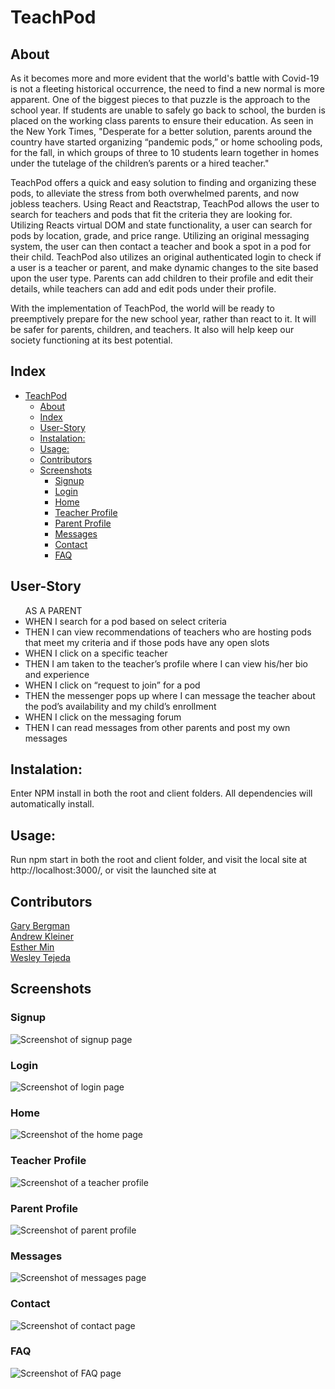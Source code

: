 # TeachPod

## About

As it becomes more and more evident that the world's battle with Covid-19 is not a fleeting historical occurrence, the need to find a new normal is more apparent. One of the biggest pieces to that puzzle is the approach to the school year. If students are unable to safely go back to school, the burden is placed on the working class parents to ensure their education. As seen in the New York Times, "Desperate for a better solution, parents around the country have started organizing “pandemic pods,” or home schooling pods, for the fall, in which groups of three to 10 students learn together in homes under the tutelage of the children’s parents or a hired teacher."

TeachPod offers a quick and easy solution to finding and organizing these pods, to alleviate the stress from both overwhelmed parents, and now jobless teachers. Using React and Reactstrap, TeachPod allows the user to search for teachers and pods that fit the criteria they are looking for. Utilizing Reacts virtual DOM and state functionality, a user can search for pods by location, grade, and price range. Utilizing an original messaging system, the user can then contact a teacher and book a spot in a pod for their child. TeachPod also utilizes an original authenticated login to check if a user is a teacher or parent, and make dynamic changes to the site based upon the user type. Parents can add children to their profile and edit their details, while teachers can add and edit pods under their profile.

With the implementation of TeachPod, the world will be ready to preemptively prepare for the new school year, rather than react to it. It will be safer for parents, children, and teachers. It also will help keep our society functioning at its best potential.

## Index
- [TeachPod](#teachpod)
  - [About](#about)
  - [Index](#index)
  - [User-Story](#user-story)
  - [Instalation:](#instalation)
  - [Usage:](#usage)
  - [Contributors](#contributors)
  - [Screenshots](#screenshots)
    - [Signup](#signup)
    - [Login](#login)
    - [Home](#home)
    - [Teacher Profile](#teacher-profile)
    - [Parent Profile](#parent-profile)
    - [Messages](#messages)
    - [Contact](#contact)
    - [FAQ](#faq)

## User-Story

<ul>AS A PARENT
<li>WHEN I search for a pod based on select criteria</li>
<li>THEN I can view recommendations of teachers who are hosting pods that meet my criteria and if those pods have any open slots</li>
<li>WHEN I click on a specific teacher</li>
<li>THEN I am taken to the teacher’s profile where I can view his/her bio and experience</li>
<li>WHEN I click on “request to join” for a pod
</li>
<li>THEN the messenger pops up where I can message the teacher about the pod’s availability and my child’s enrollment</li>
<li>WHEN I click on the messaging forum</li>
<li>THEN I can read messages from other parents and post my own messages</li>
</ul>




## Instalation:
Enter NPM install in both the root and client folders. All dependencies will automatically install.

## Usage:
Run npm start in both the root and client folder, and visit the local site at http://localhost:3000/, or visit the launched site at 

## Contributors
<a href="https://github.com/Gary-Bergman">Gary Bergman</a>\
<a href="https://github.com/akleiner26">Andrew Kleiner</a>\
<a href="https://github.com/jungjungie">Esther Min</a>\
<a href="https://github.com/WesleyTejeda">Wesley Tejeda</a>

## Screenshots

### Signup
<img src="./client/public/images/screenshots/signup.png" alt="Screenshot of signup page">

### Login
<img src="./client/public/images/screenshots/login.png" alt="Screenshot of login page">

### Home
<img src="./client/public/images/screenshots/home.png" alt="Screenshot of the home page">

### Teacher Profile
<img src="./client/public/images/screenshots/teacherProfile.png" alt="Screenshot of a teacher profile">

### Parent Profile
<img src="./client/public/images/screenshots/parentProfile.png" alt="Screenshot of parent profile">

### Messages
<img src="./client/public/images/screenshots/messages.png" alt="Screenshot of messages page">

### Contact
<img src="./client/public/images/screenshots/contact.png" alt="Screenshot of contact page">

### FAQ
<img src="./client/public/images/screenshots/faq.png" alt="Screenshot of FAQ page">





